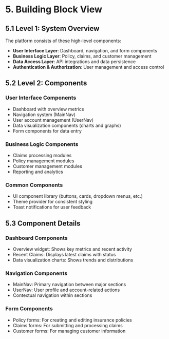 # 5. Building Block View

## 5.1 Level 1: System Overview

The platform consists of these high-level components:

- **User Interface Layer**: Dashboard, navigation, and form components
- **Business Logic Layer**: Policy, claims, and customer management
- **Data Access Layer**: API integrations and data persistence
- **Authentication & Authorization**: User management and access control

## 5.2 Level 2: Components

### User Interface Components
- Dashboard with overview metrics
- Navigation system (MainNav)
- User account management (UserNav)
- Data visualization components (charts and graphs)
- Form components for data entry

### Business Logic Components
- Claims processing modules
- Policy management modules
- Customer management modules
- Reporting and analytics

### Common Components
- UI component library (buttons, cards, dropdown menus, etc.)
- Theme provider for consistent styling
- Toast notifications for user feedback

## 5.3 Component Details

### Dashboard Components
- Overview widget: Shows key metrics and recent activity
- Recent Claims: Displays latest claims with status
- Data visualization charts: Shows trends and distributions

### Navigation Components
- MainNav: Primary navigation between major sections
- UserNav: User profile and account-related actions
- Contextual navigation within sections

### Form Components
- Policy forms: For creating and editing insurance policies
- Claims forms: For submitting and processing claims
- Customer forms: For managing customer information
